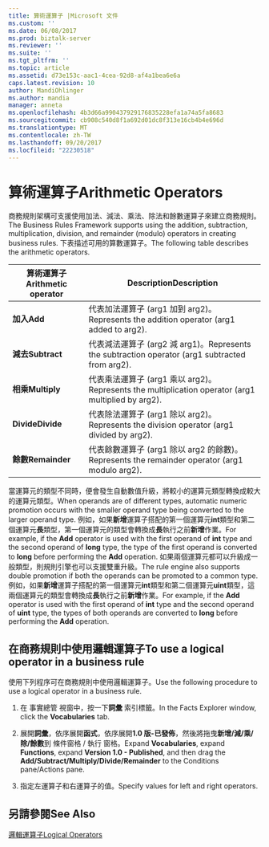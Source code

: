 ```yaml
---
title: 算術運算子 |Microsoft 文件
ms.custom: ''
ms.date: 06/08/2017
ms.prod: biztalk-server
ms.reviewer: ''
ms.suite: ''
ms.tgt_pltfrm: ''
ms.topic: article
ms.assetid: d73e153c-aac1-4cea-92d8-af4a1bea6e6a
caps.latest.revision: 10
author: MandiOhlinger
ms.author: mandia
manager: anneta
ms.openlocfilehash: 4b3d66a990437929176835228efa1a74a5fa8683
ms.sourcegitcommit: cb908c540d8f1a692d01dc8f313e16cb4b4e696d
ms.translationtype: MT
ms.contentlocale: zh-TW
ms.lasthandoff: 09/20/2017
ms.locfileid: "22230518"
---
```

# <a name="arithmetic-operators"></a><span data-ttu-id="63844-102">算術運算子</span><span class="sxs-lookup"><span data-stu-id="63844-102">Arithmetic Operators</span></span>
<span data-ttu-id="63844-103">商務規則架構可支援使用加法、減法、乘法、除法和餘數運算子來建立商務規則。</span><span class="sxs-lookup"><span data-stu-id="63844-103">The Business Rules Framework supports using the addition, subtraction, multiplication, division, and remainder (modulo) operators in creating business rules.</span></span> <span data-ttu-id="63844-104">下表描述可用的算數運算子。</span><span class="sxs-lookup"><span data-stu-id="63844-104">The following table describes the arithmetic operators.</span></span>  
  
|<span data-ttu-id="63844-105">算術運算子</span><span class="sxs-lookup"><span data-stu-id="63844-105">Arithmetic operator</span></span>|<span data-ttu-id="63844-106">Description</span><span class="sxs-lookup"><span data-stu-id="63844-106">Description</span></span>|  
|-------------------------|-----------------|  
|<span data-ttu-id="63844-107">**加入**</span><span class="sxs-lookup"><span data-stu-id="63844-107">**Add**</span></span>|<span data-ttu-id="63844-108">代表加法運算子 (arg1 加到 arg2)。</span><span class="sxs-lookup"><span data-stu-id="63844-108">Represents the addition operator (arg1 added to arg2).</span></span>|  
|<span data-ttu-id="63844-109">**減去**</span><span class="sxs-lookup"><span data-stu-id="63844-109">**Subtract**</span></span>|<span data-ttu-id="63844-110">代表減法運算子 (arg2 減 arg1)。</span><span class="sxs-lookup"><span data-stu-id="63844-110">Represents the subtraction operator (arg1 subtracted from arg2).</span></span>|  
|<span data-ttu-id="63844-111">**相乘**</span><span class="sxs-lookup"><span data-stu-id="63844-111">**Multiply**</span></span>|<span data-ttu-id="63844-112">代表乘法運算子 (arg1 乘以 arg2)。</span><span class="sxs-lookup"><span data-stu-id="63844-112">Represents the multiplication operator (arg1 multiplied by arg2).</span></span>|  
|<span data-ttu-id="63844-113">**Divide**</span><span class="sxs-lookup"><span data-stu-id="63844-113">**Divide**</span></span>|<span data-ttu-id="63844-114">代表除法運算子 (arg1 除以 arg2)。</span><span class="sxs-lookup"><span data-stu-id="63844-114">Represents the division operator (arg1 divided by arg2).</span></span>|  
|<span data-ttu-id="63844-115">**餘數**</span><span class="sxs-lookup"><span data-stu-id="63844-115">**Remainder**</span></span>|<span data-ttu-id="63844-116">代表餘數運算子 (arg1 除以 arg2 的餘數)。</span><span class="sxs-lookup"><span data-stu-id="63844-116">Represents the remainder operator (arg1 modulo arg2).</span></span>|  
  
 <span data-ttu-id="63844-117">當運算元的類型不同時，便會發生自動數值升級，將較小的運算元類型轉換成較大的運算元類型。</span><span class="sxs-lookup"><span data-stu-id="63844-117">When operands are of different types, automatic numeric promotion occurs with the smaller operand type being converted to the larger operand type.</span></span> <span data-ttu-id="63844-118">例如，如果**新增**運算子搭配的第一個運算元**int**類型和第二個運算元**長**類型，第一個運算元的類型會轉換成**長**執行之前**新增**作業。</span><span class="sxs-lookup"><span data-stu-id="63844-118">For example, if the **Add** operator is used with the first operand of **int** type and the second operand of **long** type, the type of the first operand is converted to **long** before performing the **Add** operation.</span></span> <span data-ttu-id="63844-119">如果兩個運算元都可以升級成一般類型，則規則引擎也可以支援雙重升級。</span><span class="sxs-lookup"><span data-stu-id="63844-119">The rule engine also supports double promotion if both the operands can be promoted to a common type.</span></span> <span data-ttu-id="63844-120">例如，如果**新增**運算子搭配的第一個運算元**int**類型和第二個運算元**uint**類型，這兩個運算元的類型會轉換成**長**執行之前**新增**作業。</span><span class="sxs-lookup"><span data-stu-id="63844-120">For example, if the **Add** operator is used with the first operand of **int** type and the second operand of **uint** type, the types of both operands are converted to **long** before performing the **Add** operation.</span></span>  
  
## <a name="to-use-a-logical-operator-in-a-business-rule"></a><span data-ttu-id="63844-121">在商務規則中使用邏輯運算子</span><span class="sxs-lookup"><span data-stu-id="63844-121">To use a logical operator in a business rule</span></span>  
 <span data-ttu-id="63844-122">使用下列程序可在商務規則中使用邏輯運算子。</span><span class="sxs-lookup"><span data-stu-id="63844-122">Use the following procedure to use a logical operator in a business rule.</span></span>  
  
1.  <span data-ttu-id="63844-123">在 事實總管 視窗中，按一下**詞彙** 索引標籤。</span><span class="sxs-lookup"><span data-stu-id="63844-123">In the Facts Explorer window, click the **Vocabularies** tab.</span></span>  
  
2.  <span data-ttu-id="63844-124">展開**詞彙**，依序展開**函式**，依序展開**1.0 版-已發佈**，然後將拖曳**新增/減/乘/除/餘數**到 條件窗格 / 執行 窗格。</span><span class="sxs-lookup"><span data-stu-id="63844-124">Expand **Vocabularies**, expand **Functions**, expand **Version 1.0 - Published**, and then drag the **Add/Subtract/Multiply/Divide/Remainder** to the Conditions pane/Actions pane.</span></span>  
  
3.  <span data-ttu-id="63844-125">指定左運算子和右運算子的值。</span><span class="sxs-lookup"><span data-stu-id="63844-125">Specify values for left and right operators.</span></span>  
  
## <a name="see-also"></a><span data-ttu-id="63844-126">另請參閱</span><span class="sxs-lookup"><span data-stu-id="63844-126">See Also</span></span>  
 [<span data-ttu-id="63844-127">邏輯運算子</span><span class="sxs-lookup"><span data-stu-id="63844-127">Logical Operators</span></span>](../core/logical-operators.md)